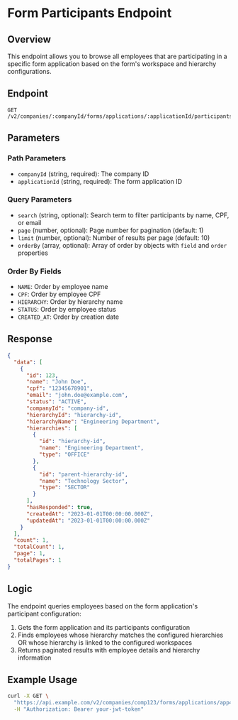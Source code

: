 # Form Participants Endpoint

## Overview
This endpoint allows you to browse all employees that are participating in a specific form application based on the form's workspace and hierarchy configurations.

## Endpoint
```
GET /v2/companies/:companyId/forms/applications/:applicationId/participants/
```

## Parameters

### Path Parameters
- `companyId` (string, required): The company ID
- `applicationId` (string, required): The form application ID

### Query Parameters
- `search` (string, optional): Search term to filter participants by name, CPF, or email
- `page` (number, optional): Page number for pagination (default: 1)
- `limit` (number, optional): Number of results per page (default: 10)
- `orderBy` (array, optional): Array of order by objects with `field` and `order` properties

### Order By Fields
- `NAME`: Order by employee name
- `CPF`: Order by employee CPF
- `HIERARCHY`: Order by hierarchy name
- `STATUS`: Order by employee status
- `CREATED_AT`: Order by creation date

## Response
```json
{
  "data": [
    {
      "id": 123,
      "name": "John Doe",
      "cpf": "12345678901",
      "email": "john.doe@example.com",
      "status": "ACTIVE",
      "companyId": "company-id",
      "hierarchyId": "hierarchy-id",
      "hierarchyName": "Engineering Department",
      "hierarchies": [
        {
          "id": "hierarchy-id",
          "name": "Engineering Department",
          "type": "OFFICE"
        },
        {
          "id": "parent-hierarchy-id",
          "name": "Technology Sector",
          "type": "SECTOR"
        }
      ],
      "hasResponded": true,
      "createdAt": "2023-01-01T00:00:00.000Z",
      "updatedAt": "2023-01-01T00:00:00.000Z"
    }
  ],
  "count": 1,
  "totalCount": 1,
  "page": 1,
  "totalPages": 1
}
```

## Logic
The endpoint queries employees based on the form application's participant configuration:
1. Gets the form application and its participants configuration
2. Finds employees whose hierarchy matches the configured hierarchies OR whose hierarchy is linked to the configured workspaces
3. Returns paginated results with employee details and hierarchy information

## Example Usage
```bash
curl -X GET \
  "https://api.example.com/v2/companies/comp123/forms/applications/app456/participants/?search=john&page=1&limit=10" \
  -H "Authorization: Bearer your-jwt-token"
```
